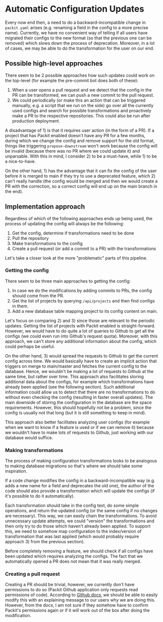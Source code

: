 # Automatic Configuration Updates

Every now end then, a need to do a backward-incompatible change in `packit.yaml` arises (e.g. renaming a field in the config to a more precise name).
Currently, we have no convenient way of telling if all users have migrated their configs to the new format (so that the previous one can be removed) which slows down the process of deprecation. Moreover, in a lot of cases, we may be able to do the transformation for the user on our end.

## Possible high-level approaches

There seem to be 2 possible approaches how such updates could work on the top-level (for example the pre-commit bot does both of these):

1. When a user opens a pull request and we detect that the config in the PR can be transformed, we can push a new commit to the pull request.
2. We could periodically (or make this an action that can be triggered manually, e.g. a script that we run on the side) go over all the currently used configs and search for possible transformations and proactively make a PR to the respective repositories. This could also be run after production deployment.

A disadvantage of 1) is that it requires user action (in the form of a PR).
If a project that has Packit enabled doesn't have any PR for a few months, during which we change the config and remove support for the old format, things like triggering `propose-downstream` won't work because the config will be invalid (because there was no PR where we could update it) and unparsable.
With this in mind, I consider 2) to be a must-have, while 1) to be a nice-to-have.

On the other hand, 1) has the advantage that it can fix the config of the user before it is merged to main if they try to use a deprecated feature, which 2) can't really handle (the config would be merged and then we would create a PR with the correction, so a correct config will end up on the main branch in the end).

## Implementation approach

Regardless of which of the following approaches ends up being used, the process of updating the config will always be the following:

1. Get the config, determine if transformations need to be done
2. Pull the repository
3. Make transformations to the config
4. Create a pull request (or add a commit to a PR) with the transformations

Let's take a closer look at the more "problematic" parts of this pipeline.

### Getting the config

There seem to be three main approaches to getting the config:

1. In case we do the modifications by adding commits to PRs, the config should come from the PR.
2. Get the list of projects by querying `/api/projects` and then find configs in them.
3. Add a new database table mapping project to its config content on main.

Let's focus on comparing 2) and 3) since those are relevant to the periodic updates.
Getting the list of projects with Packit enabled is straight-forward. However, we would have to do quite a lot of queries to Github to get all the configs (we could even run into Github's request quota).
Moreover, with this approach, we can't store any additional information about the config, which could perhaps be useful.

On the other hand, 3) would spread the requests to Github to get the current config across time. We would basically have to create an implicit action that triggers on merge to main/master and fetches the current config to the database. Hence, we wouldn't be making a lot of requests to Github at the same time, but rather over time.
This approach also facilitates storing additional data about the configs, for example which transformations have already been applied (see the following section).
Such additional information could allow us to detect that there are no transformations to do without even checking the config (resulting in faster overall updates).
The main downside of storing the configuration in the database are the space requirements.
However, this should hopefully not be a problem, since the config is usually not that long (but it is still something to keep in mind).

This approach also better facilitates analyzing user configs (for example when we want to know if a feature is used or if we can remove it) because we wouldn't have to make lots of requests to Github, just working with our database would suffice.

### Making transformations

The process of making configuration transformations looks to be analogous to making database migrations so that's where we should take some inspiration.

If a code change modifies the config in a backward-incompatible way (e.g. adds a new name for a field and deprecates the old one), the author of the code should also provide a transformation which will update the configs (if it's possible to do it automatically).

Each transformation should take in the config text, do some simple operations, and return the updated config (or the same config if no changes are necessary).
This way, we can easily chain the transformations.
To avoid unnecessary update attempts, we could "version" the transformations and then only try to do those which haven't already been applied.
To support this, we need to somehow map configuration to the index/version of transformation that was last applied (which would probably require approach 3) from the previous section).

Before completely removing a feature, we should check if all configs have been updated which requires analyzing the configs. The fact that we automatically opened a PR does not mean that it was really merged.

### Creating a pull request

Creating a PR should be trivial, however, we currently don't have permissions to do so (Packit Github application only requests read permissions of code).
According to [Github docs](https://docs.github.com/en/developers/apps/managing-github-apps/editing-a-github-apps-permissions), we should be able to easily modify this with an explaining message to our users why we are doing this.
However, from the docs, I am not sure if they somehow have to confirm Packit's permissions again or if it will work out of the box after doing the modification.
